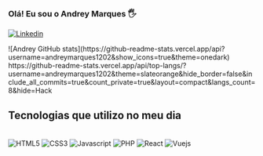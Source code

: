 ### Olá! Eu sou o Andrey Marques 🖐️

[![Linkedin](https://img.shields.io/badge/LinkedIn-0077B5?style=for-the-badge&logo=linkedin&logoColor=white)](https://www.linkedin.com/in/andreymarques822/)

<div>
  ![Andrey GitHub stats](https://github-readme-stats.vercel.app/api?username=andreymarques1202&show_icons=true&theme=onedark)
https://github-readme-stats.vercel.app/api/top-langs/?username=andreymarques1202&theme=slateorange&hide_border=false&include_all_commits=true&count_private=true&layout=compact&langs_count=8&hide=Hack

</div>

## Tecnologias que utilizo no meu dia

<div style="display: inline_block"><br/>
  <img align="center" src="https://img.shields.io/badge/HTML5-E34F26?style=for-the-badge&logo=html5&logoColor=white" alt="HTML5">
  
  <img align="center" src="https://img.shields.io/badge/CSS3-1572B6?style=for-the-badge&logo=css3&logoColor=white" alt="CSS3">

  <img align="center" src="https://img.shields.io/badge/JavaScript-F7DF1E?style=for-the-badge&logo=javascript&logoColor=black" alt="Javascript">

  <img align="center" src="https://img.shields.io/badge/PHP-777BB4?style=for-the-badge&logo=php&logoColor=white" alt="PHP">

  <img align="center" src="https://img.shields.io/badge/React-20232A?style=for-the-badge&logo=react&logoColor=61DAFB" alt="React">

  <img align="center" src="https://img.shields.io/badge/Vue.js-35495E?style=for-the-badge&logo=vue.js&logoColor=4FC08D" alt="Vuejs">
</div>

